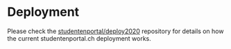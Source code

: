 # Deployment

Please check the [studentenportal/deploy2020](https://github.com/studentenportal/deploy2020) repository for details on how the current studentenportal.ch deployment works.
